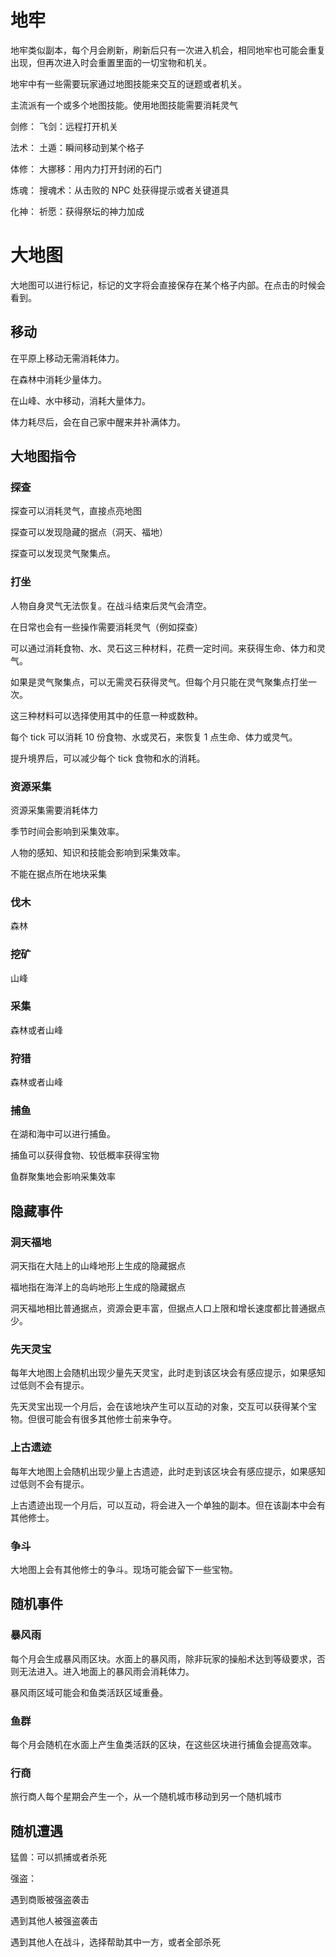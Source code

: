 # 地牢

地牢类似副本，每个月会刷新，刷新后只有一次进入机会，相同地牢也可能会重复出现，但再次进入时会重置里面的一切宝物和机关。

地牢中有一些需要玩家通过地图技能来交互的谜题或者机关。

主流派有一个或多个地图技能。使用地图技能需要消耗灵气

剑修：
飞剑：远程打开机关

法术：
土遁：瞬间移动到某个格子

体修：
大挪移：用内力打开封闭的石门

炼魂：
搜魂术：从击败的 NPC 处获得提示或者关键道具

化神：
祈愿：获得祭坛的神力加成

# 大地图

大地图可以进行标记，标记的文字将会直接保存在某个格子内部。在点击的时候会看到。

## 移动

在平原上移动无需消耗体力。

在森林中消耗少量体力。

在山峰、水中移动，消耗大量体力。

体力耗尽后，会在自己家中醒来并补满体力。

## 大地图指令

### 探查

探查可以消耗灵气，直接点亮地图

探查可以发现隐藏的据点（洞天、福地）

探查可以发现灵气聚集点。

### 打坐

人物自身灵气无法恢复。在战斗结束后灵气会清空。

在日常也会有一些操作需要消耗灵气（例如探查）

可以通过消耗食物、水、灵石这三种材料，花费一定时间。来获得生命、体力和灵气。

如果是灵气聚集点，可以无需灵石获得灵气。但每个月只能在灵气聚集点打坐一次。

这三种材料可以选择使用其中的任意一种或数种。

每个 tick 可以消耗 10 份食物、水或灵石，来恢复 1 点生命、体力或灵气。

提升境界后，可以减少每个 tick 食物和水的消耗。

### 资源采集

资源采集需要消耗体力

季节时间会影响到采集效率。

人物的感知、知识和技能会影响到采集效率。

不能在据点所在地块采集

### 伐木

森林

### 挖矿

山峰

### 采集

森林或者山峰

### 狩猎

森林或者山峰

### 捕鱼

在湖和海中可以进行捕鱼。

捕鱼可以获得食物、较低概率获得宝物

鱼群聚集地会影响采集效率

## 隐藏事件

### 洞天福地

洞天指在大陆上的山峰地形上生成的隐藏据点

福地指在海洋上的岛屿地形上生成的隐藏据点

洞天福地相比普通据点，资源会更丰富，但据点人口上限和增长速度都比普通据点少。

### 先天灵宝

每年大地图上会随机出现少量先天灵宝，此时走到该区块会有感应提示，如果感知过低则不会有提示。

先天灵宝出现一个月后，会在该地块产生可以互动的对象，交互可以获得某个宝物。但很可能会有很多其他修士前来争夺。

### 上古遗迹

每年大地图上会随机出现少量上古遗迹，此时走到该区块会有感应提示，如果感知过低则不会有提示。

上古遗迹出现一个月后，可以互动，将会进入一个单独的副本。但在该副本中会有其他修士。

### 争斗

大地图上会有其他修士的争斗。现场可能会留下一些宝物。

## 随机事件

### 暴风雨

每个月会生成暴风雨区块。水面上的暴风雨，除非玩家的操船术达到等级要求，否则无法进入。进入地面上的暴风雨会消耗体力。

暴风雨区域可能会和鱼类活跃区域重叠。

### 鱼群

每个月会随机在水面上产生鱼类活跃的区块，在这些区块进行捕鱼会提高效率。

### 行商

旅行商人每个星期会产生一个，从一个随机城市移动到另一个随机城市

## 随机遭遇

猛兽：可以抓捕或者杀死

强盗：

遇到商贩被强盗袭击

遇到其他人被强盗袭击

遇到其他人在战斗，选择帮助其中一方，或者全部杀死

